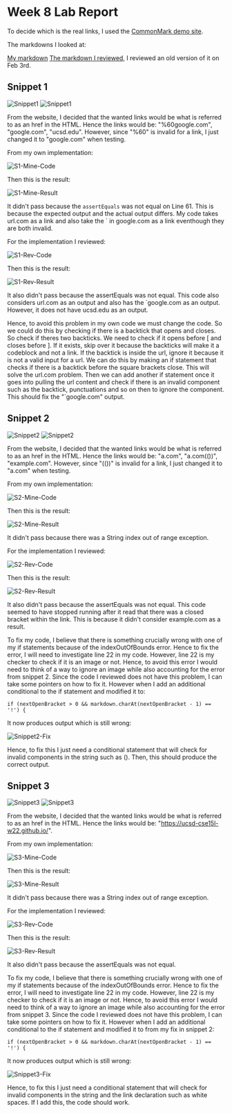 # Week 8 Lab Report

To decide which is the real links, I used the [CommonMark demo site](https://spec.commonmark.org/dingus/). 

The markdowns I looked at: 

[My markdown](https://github.com/ajkristanto/markdown-parse)
[The markdown I reviewed](https://github.com/IncogOwl/markdown-parse), I reviewed an old version of it on Feb 3rd. 

## Snippet 1

![Snippet1](snip1-1.png)
![Snippet1](snip1-2.png)

From the website, I decided that the wanted links would be what is referred to as an href in the HTML. Hence the links would be: "%60google.com", "google.com", "ucsd.edu". However, since "%60" is invalid for a link, I just changed it to "google.com" when testing. 

From my own implementation: 

![S1-Mine-Code](snip1-test-me.png)

Then this is the result: 

![S1-Mine-Result](snip1-test-me-r.png)


It didn't pass because the `assertEquals` was not equal on Line 61. This is because the expected output and the actual output differs. My code takes url.com as a link and also take the ` in google.com as a link eventhough they are both invalid. 

For the implementation I reviewed: 

![S1-Rev-Code](snip1-test-rev.png)

Then this is the result: 

![S1-Rev-Result](snip1-test-rev-r.png)


It also didn't pass because the assertEquals was not equal. This code also considers url.com as an output and also has the `google.com as an output. However, it does not have ucsd.edu as an output. 

Hence, to avoid this problem in my own code we must change the code. So we could do this by checking if there is a backtick that opens and closes. So check if theres two backticks. We need to check if it opens before [ and closes before ]. If it exists, skip over it because the backticks will make it a codeblock and not a link. If the backtick is inside the url, ignore it because it is not a valid input for a url. We can do this by making an if statement that checks if there is a backtick before the square brackets close. This will solve the url.com problem. Then we can add another if statement once it goes into pulling the url content and check if there is an invalid component such as the backtick, punctuations and so on then to ignore the component. This should fix the "`google.com" output. 

## Snippet 2

![Snippet2](snip2-1.png)
![Snippet2](snip2-2.png)

From the website, I decided that the wanted links would be what is referred to as an href in the HTML. Hence the links would be: "a.com", "a.com(())", "example.com". However, since "(())" is invalid for a link, I just changed it to "a.com" when testing.

From my own implementation: 

![S2-Mine-Code](snip2-test-me.png)

Then this is the result: 

![S2-Mine-Result](snip2-test-me-r.png)


It didn't pass because there was a String index out of range exception.  

For the implementation I reviewed: 

![S2-Rev-Code](snip2-test-rev.png)

Then this is the result: 

![S2-Rev-Result](snip2-test-rev-r.png)


It also didn't pass because the assertEquals was not equal. This code seemed to have stopped running after it read that there was a closed bracket within the link. This is because it didn't consider example.com as a result. 

To fix my code, I believe that there is something crucially wrong with one of my if statements because of the indexOutOfBounds error. Hence to fix the error, I will need to investigate line 22 in my code. However, line 22 is my checker to check if it is an image or not. Hence, to avoid this error I would need to think of a way to ignore an image while also accounting for the error from snippet 2. Since the code I reviewed does not have this problem, I can take some pointers on how to fix it. However when I add an additional conditional to the if statement and modified it to: 
```
if (nextOpenBracket > 0 && markdown.charAt(nextOpenBracket - 1) == '!') {

``` 

It now produces output which is still wrong: 

![Snippet2-Fix](snippet2-fix.png)

Hence, to fix this I just need a conditional statement that will check for invalid components in the string such as (). Then, this should produce the correct output.



## Snippet 3

![Snippet3](snip3-1.png)
![Snippet3](snip3-2.png)

From the website, I decided that the wanted links would be what is referred to as an href in the HTML. Hence the links would be: "https://ucsd-cse15l-w22.github.io/".

From my own implementation: 

![S3-Mine-Code](snip3-test-me.png)

Then this is the result: 

![S3-Mine-Result](snip3-test-me-r.png)

It didn't pass because there was a String index out of range exception.  

For the implementation I reviewed: 

![S3-Rev-Code](snip3-test-rev.png)

Then this is the result: 

![S3-Rev-Result](snip3-test-rev-r.png)

It also didn't pass because the assertEquals was not equal. 

To fix my code, I believe that there is something crucially wrong with one of my if statements because of the indexOutOfBounds error. Hence to fix the error, I will need to investigate line 22 in my code. However, line 22 is my checker to check if it is an image or not. Hence, to avoid this error I would need to think of a way to ignore an image while also accounting for the error from snippet 3. Since the code I reviewed does not have this problem, I can take some pointers on how to fix it. However when I add an additional conditional to the if statement and modified it to from my fix in snippet 2: 
```
if (nextOpenBracket > 0 && markdown.charAt(nextOpenBracket - 1) == '!') {

``` 

It now produces output which is still wrong: 

![Snippet3-Fix](snippet3-fix.png)

Hence, to fix this I just need a conditional statement that will check for invalid components in the string and the link declaration such as white spaces. If I add this, the code should work. 
   